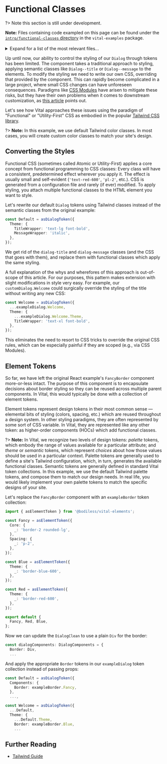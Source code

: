 # Functional Classes

?> Note this section is still under development.

<!-- Inlining HTML to add multi-line info block with disclosure widget and unordered list. -->
<div class="warn">
  <strong>Note:</strong> Files containing code exampled on this page can be found under the <a
  target="_blank" rel="noopener noreferrer" href="https://github.com/johnsonandjohnson/Bodiless-JS/tree/main/packages/vital-examples/src/intro/functional-classes">
  <code>intro/functional-classes</code> directory</a> in the <code>vital-examples</code> package.
  <br><br>
  <details>
  <summary>
    Expand for a list of the most relevant files...
  </summary>

  - [`./components/Dialog/Dialog.tsx`](https://github.com/johnsonandjohnson/Bodiless-JS/tree/main/packages/vital-examples/src/intro/functional-classes/components/Dialog/Dialog.tsx)
  - [`./components/Dialog/tokens/exampleDialog.ts`](https://github.com/johnsonandjohnson/Bodiless-JS/tree/main/packages/vital-examples/src/intro/functional-classes/components/Dialog/tokens/exampleDialog.ts)
  - [`./components/CustomDialog/tokens/customDialog.ts`](https://github.com/johnsonandjohnson/Bodiless-JS/tree/main/packages/vital-examples/src/intro/functional-classes/components/CustomDialog/tokens/customDialog.ts)
  - [`./components/Border/tokens/exampleBorder.ts`](https://github.com/johnsonandjohnson/Bodiless-JS/tree/main/packages/vital-examples/src/intro/functional-classes/components/Border/tokens/exampleBorder.ts)

  </details>
</div>

Up until now, our ability to control the styling of our `Dialog` through tokens has been limited.
The component takes a traditional approach to styling, applying semantic classes like
`Dialog--title` or `Dialog--message` to the elements. To modify the styling we need to write our own
CSS, overriding that provided by the component. This can rapidly become complicated in a large
project, where small CSS changes can have unforeseen consequences. Paradigms like [CSS
Modules](':target=_blank') have arisen to mitigate these risks, but they have their own problems
when it comes to downstream customization, as [this article](':target=_blank') points out.

Let's see how Vital approaches these issues using the paradigm of "Functional" or "Utility-First"
CSS as embodied in the popular [Tailwind CSS library](https://tailwindcss.com/ ':target=_blank').

?> **Note:** In this example, we use default Tailwind color classes. In most cases, you will create
custom color classes to match your site's design.

## Converting the Styles

Functional CSS (sometimes called Atomic or Utility-First) applies a core concept from functional
programming to CSS classes: Every class will have a consistent, predetermined effect wherever you
apply it. The effect is usually small and self-evident (`'text-red-600'`, `'pl-2'`, etc.). CSS is
generated from a configuration file and rarely (if ever) modified. To apply styling, you attach
multiple functional classes to the HTML element you want to style.

Let's rewrite our default `Dialog` tokens using Tailwind classes instead of the semantic classes
from the original example:

```ts
const Default = asDialogToken({
  Theme: {
    TitleWrapper: 'text-lg font-bold',
    MessageWrapper: 'italic',
  },
});
```

We get rid of the `dialog-title` and `dialog-message` classes (and the CSS that goes with them), and
replace them with functional classes which apply the same styling.

A full explanation of the whys and wherefores of this approach is out-of-scope of this article. For
our purposes, this pattern makes extension with slight modifications in style very easy. For
example, our `customDialog.Welcome` could surgically override the styling of the title without
writing any new CSS:

```ts
const Welcome = asDialogToken({
  ...exampleDialog.Welcome,
  Theme: {
    ...exampleDialog.Welcome.Theme,
    TitleWrapper: 'text-xl font-bold',
  },
});
```

This eliminates the need to resort to CSS tricks to override the original CSS rules, which can be
especially painful if they are scoped (e.g., via CSS Modules).

## Element Tokens

So far, we have left the original React example's `FancyBorder` component more-or-less intact. The
purpose of this component is to encapsulate decisions about border styling so they can be reused
across multiple parent components. In Vital, this would typically be done with a collection of
element tokens.

Element tokens represent design tokens in their most common sense — elemental bits of styling
(colors, spacing, etc.) which are reused throughout a design system. In other styling paradigms,
they are often represented by some sort of CSS variable. In Vital, they are represented like any
other token: as higher-order components (HOCs) which add functional classes.

?> **Note:** In Vital, we recognize two levels of design tokens: _palette_ tokens, which embody the
range of values available for a particular attribute; and _theme_ or _semantic_ tokens, which
represent _choices_ about how those values should be used in a particular context. Palette tokens
are generally used to define a site's Tailwind configuration, which, in turn, generates the
available functional classes. Semantic tokens are generally defined in standard Vital token
collections. In this example, we use the default Tailwind palette tokens, and compose them to match
our design needs. In real life, you would likely implement your own palette tokens to match the
specific designs of your site.

Let's replace the `FancyBorder` component with an `exampleBorder` token collection:

```ts
import { asElementToken } from '@bodiless/vital-elements';

const Fancy = asElementToken({
  Core: {
    _: 'border-2 rounded-lg',
  },
  Spacing: {
    _: 'p-2',
  },
});

const Blue = asElementToken({
  Theme: {
    _: 'border-blue-600',
  },
});

const Red = asElementToken({
  Theme: {
    _: 'border-red-600',
  },
});

export default {
  Fancy, Red, Blue,
};
```

Now we can update the `DialogClean` to use a plain `Div` for the border:

```ts
const dialogComponents: DialogComponents = {
  Border: Div,
  ...
```

And apply the appropriate `Border` tokens in our `exampleDialog` token collection
instead of passing props:

```ts
const Default = asDialogToken({
  Components: {
    Border: exampleBorder.Fancy,
  },
  ...,

const Welcome = asDialogToken({
  ...Default,
  Theme: {
    ...Default.Theme,
    Border: exampleBorder.Blue,
    ...
```

## Further Reading
- [Tailwind Guide]()






